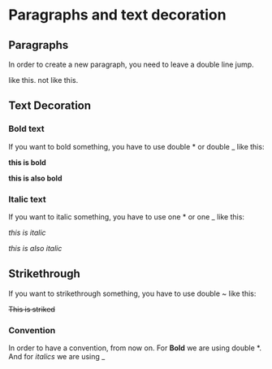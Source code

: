 # Paragraphs and text decoration

## Paragraphs

In order to create a new paragraph, you need to leave a double line jump.

like this.
not like this.

## Text Decoration

### Bold text

If you want to bold something, you have to use double * or double _ like this:

**this is bold**

__this is also bold__

### Italic text

If you want to italic something, you have to use one * or one _ like this:

*this is italic*

_this is also italic_

## Strikethrough

If you want to strikethrough something, you have to use double ~ like this:

~~This is striked~~

### Convention

In order to have a convention, from now on. For **Bold** we are using double *. And for _italics_ we are using _
